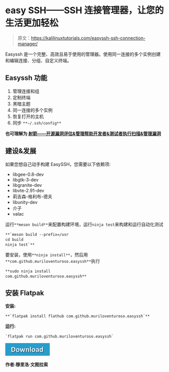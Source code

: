 # easy SSH——SSH 连接管理器，让您的生活更加轻松

> 原文：<https://kalilinuxtutorials.com/easyssh-ssh-connection-manager/>

Easyssh 是一个完整、高效且易于使用的管理器。使用同一连接的多个实例创建和编辑连接、分组、自定义终端。

## **Easyssh 功能**

1.  管理连接和组
2.  定制终端
3.  黑暗主题
4.  同一连接的多个实例
5.  恢复打开的主机
6.  同步 `**~/.ssh/config**`

**也可理解为 [射箭——开源漏洞评估&管理帮助开发者&测试者执行扫描&管理漏洞](https://kalilinuxtutorials.com/archery-scan-vulnerabilities/)**

## **建设&发展**

如果您想自己动手构建 EasySSH，您需要以下依赖项:

*   libgee-0.8-dev
*   libgtk-3-dev
*   libgranite-dev
*   libvte-2.91-dev
*   莉吉森-格利布-德夫
*   libunity-dev
*   介子
*   valac

运行`**meson build**`来配置构建环境，运行`ninja test`来构建和运行自动化测试

```
**`meson build --prefix=/usr
cd build
ninja test`** 
```

要安装，使用`**ninja install**`，然后用`**com.github.muriloventuroso.easyssh**`执行

```
**sudo ninja install
com.github.muriloventuroso.easyssh**
```

## **安装 Flatpak**

**安装:**

```
**`flatpak install flathub com.github.muriloventuroso.easyssh`** 
```

**运行:**

```
`flatpak run com.github.muriloventuroso.easyssh` 
```

[![](img//d861a9096555aeb1980fc054015933d7.png)](https://github.com/muriloventuroso/easyssh)

**作者:穆里洛·文图拉索**